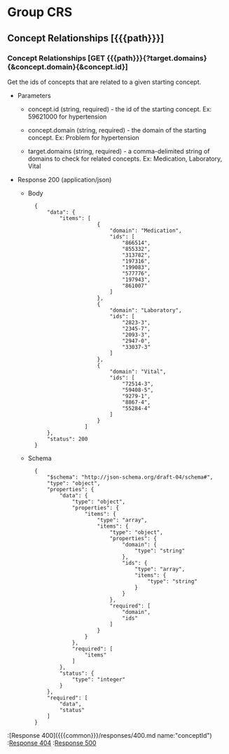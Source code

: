 # Group CRS

## Concept Relationships [{{{path}}}]

### Concept Relationships [GET {{{path}}}{?target.domains}{&concept.domain}{&concept.id}]

Get the ids of concepts that are related to a given starting concept.

+ Parameters

	+ concept.id (string, required) - the id of the starting concept. Ex: 59621000 for hypertension

    + concept.domain (string, required) - the domain of the starting concept. Ex: Problem for hypertension

    + target.domains (string, required) - a comma-delimited string of domains to check for related concepts. Ex: Medication, Laboratory, Vital

+ Response 200 (application/json)

    + Body

            {
                "data": {
                    "items": [
                                {
                                    "domain": "Medication",
                                    "ids": [
                                        "866514",
                                        "855332",
                                        "313782",
                                        "197316",
                                        "199083",
                                        "577776",
                                        "197943",
                                        "861007"
                                    ]
                                },
                                {
                                    "domain": "Laboratory",
                                    "ids": [
                                        "2823-3",
                                        "2345-7",
                                        "2093-3",
                                        "2947-0",
                                        "33037-3"
                                    ]
                                },
                                {
                                    "domain": "Vital",
                                    "ids": [
                                        "72514-3",
                                        "59408-5",
                                        "9279-1",
                                        "8867-4",
                                        "55284-4"
                                    ]
                                }
                            ]
                },
                "status": 200
            }

    + Schema

            {
                "$schema": "http://json-schema.org/draft-04/schema#",
                "type": "object",
                "properties": {
                    "data": {
                        "type": "object",
                        "properties": {
                            "items": {
                                "type": "array",
                                "items": {
                                    "type": "object",
                                    "properties": {
                                        "domain": {
                                            "type": "string"
                                        },
                                        "ids": {
                                            "type": "array",
                                            "items": {
                                                "type": "string"
                                            }
                                        }
                                    },
                                    "required": [
                                        "domain",
                                        "ids"
                                    ]
                                }
                            }
                        },
                        "required": [
                            "items"
                        ]
                    },
                    "status": {
                        "type": "integer"
                    }
                },
                "required": [
                    "data",
                    "status"
                ]
            }

:[Response 400]({{{common}}}/responses/400.md name:"conceptId")
:[Response 404]({{{common}}}/responses/404.md)
:[Response 500]({{{common}}}/responses/500.md)
